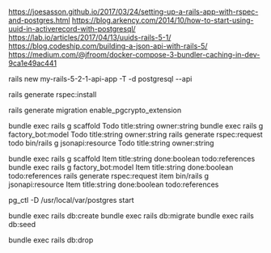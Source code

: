 https://joesasson.github.io/2017/03/24/setting-up-a-rails-app-with-rspec-and-postgres.html
https://blog.arkency.com/2014/10/how-to-start-using-uuid-in-activerecord-with-postgresql/
https://lab.io/articles/2017/04/13/uuids-rails-5-1/
https://blog.codeship.com/building-a-json-api-with-rails-5/
https://medium.com/@jfroom/docker-compose-3-bundler-caching-in-dev-9ca1e49ac441

rails new my-rails-5-2-1-api-app -T -d postgresql --api

rails generate rspec:install

rails generate migration enable_pgcrypto_extension

bundle exec rails g scaffold Todo title:string owner:string
bundle exec rails g factory_bot:model Todo title:string owner:string
rails generate rspec:request todo
bin/rails g jsonapi:resource Todo title:string owner:string

bundle exec rails g scaffold Item title:string done:boolean todo:references
bundle exec rails g factory_bot:model Item title:string done:boolean todo:references 
rails generate rspec:request item
bin/rails g jsonapi:resource Item title:string done:boolean todo:references  

pg_ctl -D /usr/local/var/postgres start

bundle exec rails db:create
bundle exec rails db:migrate
bundle exec rails db:seed

bundle exec rails db:drop